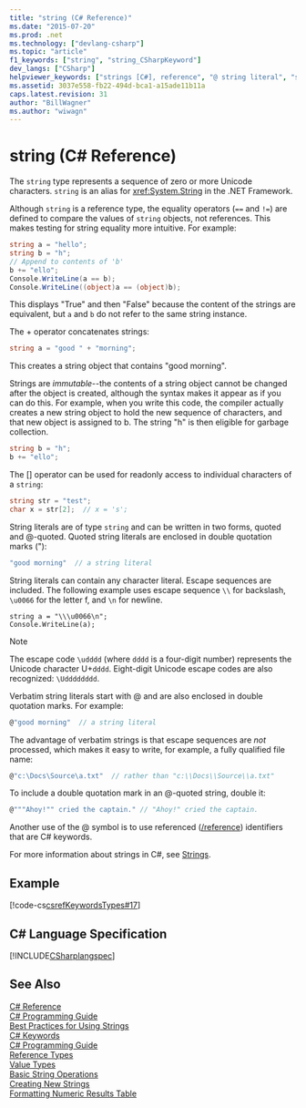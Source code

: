 ```yaml
---
title: "string (C# Reference)"
ms.date: "2015-07-20"
ms.prod: .net
ms.technology: ["devlang-csharp"]
ms.topic: "article"
f1_keywords: ["string", "string_CSharpKeyword"]
dev_langs: ["CSharp"]
helpviewer_keywords: ["strings [C#], reference", "@ string literal", "string literals [C#]", "string keyword [C#]"]
ms.assetid: 3037e558-fb22-494d-bca1-a15ade11b11a
caps.latest.revision: 31
author: "BillWagner"
ms.author: "wiwagn"
---
```

# string (C# Reference)
The `string` type represents a sequence of zero or more Unicode characters. `string` is an alias for <xref:System.String> in the .NET Framework.  
  
 Although `string` is a reference type, the equality operators (`==` and `!=`) are defined to compare the values of `string` objects, not references. This makes testing for string equality more intuitive. For example:  
  
```csharp  
string a = "hello";  
string b = "h";  
// Append to contents of 'b'  
b += "ello";  
Console.WriteLine(a == b);  
Console.WriteLine((object)a == (object)b);  
```  
  
 This displays "True" and then "False" because the content of the strings are equivalent, but `a` and `b` do not refer to the same string instance.  
  
 The + operator concatenates strings:  
  
```csharp  
string a = "good " + "morning";  
```  
  
 This creates a string object that contains "good morning".  
  
 Strings are *immutable*--the contents of a string object cannot be changed after the object is created, although the syntax makes it appear as if you can do this. For example, when you write this code, the compiler actually creates a new string object to hold the new sequence of characters, and that new object is assigned to b. The string "h" is then eligible for garbage collection.  
  
```csharp
string b = "h";  
b += "ello";  
```  
  
 The [] operator can be used for readonly access to individual characters of a `string`:  
  
```csharp  
string str = "test";  
char x = str[2];  // x = 's';  
```  
  
 String literals are of type `string` and can be written in two forms, quoted and @-quoted. Quoted string literals are enclosed in double quotation marks ("):  
  
```csharp  
"good morning"  // a string literal  
```  
  
 String literals can contain any character literal. Escape sequences are included. The following example uses escape sequence `\\` for backslash, `\u0066` for the letter f, and `\n` for newline.  
  
```  
string a = "\\\u0066\n";  
Console.WriteLine(a);  
```  
  
> [!NOTE]
>  The escape code `\udddd` (where `dddd` is a four-digit number) represents the Unicode character U+`dddd`. Eight-digit Unicode escape codes are also recognized: `\Udddddddd`.  
  
 Verbatim string literals start with @ and are also enclosed in double quotation marks. For example:  
  
```csharp  
@"good morning"  // a string literal  
```  
  
 The advantage of verbatim strings is that escape sequences are *not* processed, which makes it easy to write, for example, a fully qualified file name:  
  
```csharp  
@"c:\Docs\Source\a.txt"  // rather than "c:\\Docs\\Source\\a.txt"  
```  
  
 To include a double quotation mark in an @-quoted string, double it:  
  
```csharp  
@"""Ahoy!"" cried the captain." // "Ahoy!" cried the captain.  
```  
  
 Another use of the @ symbol is to use referenced ([/reference](../../../csharp/language-reference/compiler-options/reference-compiler-option.md)) identifiers that are C# keywords.  
  
 For more information about strings in C#, see [Strings](../../../csharp/programming-guide/strings/index.md).  
  
## Example  
 [!code-cs[csrefKeywordsTypes#17](../../../csharp/language-reference/keywords/codesnippet/CSharp/string_1.cs)]  
  
## C# Language Specification  
 [!INCLUDE[CSharplangspec](~/includes/csharplangspec-md.md)]  
  
## See Also  
 [C# Reference](../../../csharp/language-reference/index.md)   
 [C# Programming Guide](../../../csharp/programming-guide/index.md)   
 [Best Practices for Using Strings](../../../standard/base-types/best-practices-strings.md)   
 [C# Keywords](../../../csharp/language-reference/keywords/index.md)   
 [C# Programming Guide](../../../csharp/programming-guide/index.md)   
 [Reference Types](../../../csharp/language-reference/keywords/reference-types.md)   
 [Value Types](../../../csharp/language-reference/keywords/value-types.md)   
 [Basic String Operations](../../../standard/base-types/basic-string-operations.md)   
 [Creating New Strings](../../../standard/base-types/creating-new.md)   
 [Formatting Numeric Results Table](../../../csharp/language-reference/keywords/formatting-numeric-results-table.md)
